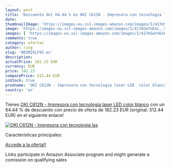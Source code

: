 ```yaml
---
layout: post
title: 'Descuento del 64.44 % en OKI C612N - Impresora con tecnología las'
date: 
thumbnailImage: 'https://images-eu.ssl-images-amazon.com/images/I/417mSwYnEoL._SL200_.jpg'
image: 'https://images-eu.ssl-images-amazon.com/images/I/417mSwYnEoL._SL200_.jpg'
images: [ 'https://images-eu.ssl-images-amazon.com/images/I/417mSwYnEoL._SL200_.jpg' ]
comments: true
category: ofertas
author: ring
slug: 'B01M2XLF9I-es'
description:
actualPrice: 182.23 EUR
currency: EUR
price: 182.23
comparePrice: 512.44 EUR
inStock: true
prodname: 'OKI C612N - Impresora con tecnología laser LED  color blanco'
country: 'es'
---
```


Tienes [OKI C612N - Impresora con tecnología laser LED  color blanco](https://www.amazon.es/dp/B01M2XLF9I/?tag=tolees-21) con un 64.44 % de descuento con precio de oferta de 182.23 EUR (original: 512.44 EUR) en el siguiente enlace!

[![OKI C612N - Impresora con tecnología las](https://images-eu.ssl-images-amazon.com/images/I/417mSwYnEoL._SL200_.jpg)](https://www.amazon.es/dp/B01M2XLF9I/?tag=tolees-21)

Características principales:


[Accede a la oferta!!](https://www.amazon.es/dp/B01M2XLF9I/?tag=tolees-21)

Links participate in Amazon Associate program and might generate a comission on qualifying sales


